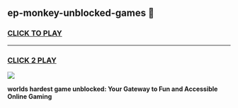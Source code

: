 
## ep-monkey-unblocked-games 👋
<h3>
<a href="https://premium.freeplayer.one?title=ep-monkey-unblocked-games&ref=14F">CLICK TO PLAY</a></h3>
<hr>

<h3>
<a href="https://premium.freeplayer.one?title=ep-monkey-unblocked-games&ref=14F">CLICK 2 PLAY</a>
  
</h3>

<a href="https://premium.freeplayer.one?title=ep-monkey-unblocked-games&ref=12F/"><img src="https://clearcache.store/games.png"></a>


**worlds hardest game unblocked: Your Gateway to Fun and Accessible Online Gaming**
